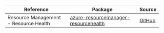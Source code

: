 | Reference | Package | Source |
|---|---|---|
|Resource Management - Resource Health|[azure-resourcemanager-resourcehealth](https://repo1.maven.org/maven2/com/azure/resourcemanager/azure-resourcemanager-resourcehealth)|[GitHub](https://github.com/Azure/azure-sdk-for-java/blob/main/sdk/resourcehealth/azure-resourcemanager-resourcehealth)|
